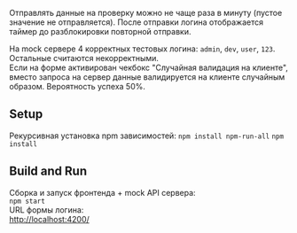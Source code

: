 Отправлять данные на проверку можно не чаще раза в минуту (пустое значение не отправляется).
После отправки логина отображается таймер до разблокировки повторной отправки.

На mock сервере 4 корректных тестовых логина: `admin`, `dev`, `user`, `123`. Остальные считаются некорректными.  
Если на форме активирован чекбокс "Случайная валидация на клиенте", вместо запроса на сервер данные валидируется на клиенте случайным образом. Вероятность успеха 50%.



## Setup

Рекурсивная установка npm зависимостей:
`npm install npm-run-all`
`npm install`

## Build and Run
Сборка и запуск фронтенда + moсk API сервера:  
`npm start`  
URL формы логина:  
[http://localhost:4200/](http://localhost:4200/)
